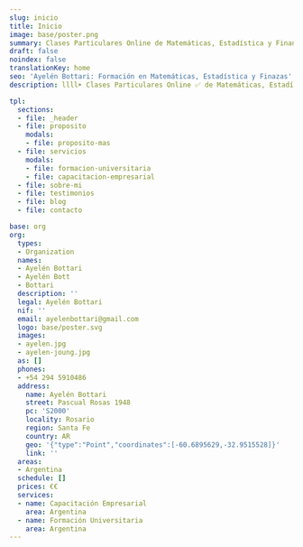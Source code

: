 ```yaml
---
slug: inicio
title: Inicio
image: base/poster.png
summary: Clases Particulares Online de Matemáticas, Estadística y Finanzas. Formación Universitaria y Capacitación Empresarial.
draft: false
noindex: false
translationKey: home
seo: 'Ayelén Bottari: Formación en Matemáticas, Estadística y Finazas'
description: llll➤ Clases Particulares Online ✅ de Matemáticas, Estadística y Finanzas 🥇 Formación Universitaria y Capacitación Empresarial.

tpl:
  sections:
  - file: _header
  - file: proposito
    modals:
    - file: proposito-mas
  - file: servicios
    modals:
    - file: formacion-universitaria
    - file: capacitacion-empresarial
  - file: sobre-mi
  - file: testimonios
  - file: blog
  - file: contacto

base: org
org:
  types:
  - Organization
  names:
  - Ayelén Bottari
  - Ayelén Bott
  - Bottari
  description: ''
  legal: Ayelén Bottari
  nif: ''
  email: ayelenbottari@gmail.com
  logo: base/poster.svg
  images:
  - ayelen.jpg
  - ayelen-joung.jpg
  as: []
  phones:
  - +54 294 5910486
  address:
    name: Ayelén Bottari
    street: Pascual Rosas 1948
    pc: 'S2000'
    locality: Rosario
    region: Santa Fe
    country: AR
    geo: '{"type":"Point","coordinates":[-60.6895629,-32.9515528]}'
    link: ''
  areas:
  - Argentina
  schedule: []
  prices: €€
  services:
  - name: Capacitación Empresarial
    area: Argentina
  - name: Formación Universitaria
    area: Argentina
---
```

